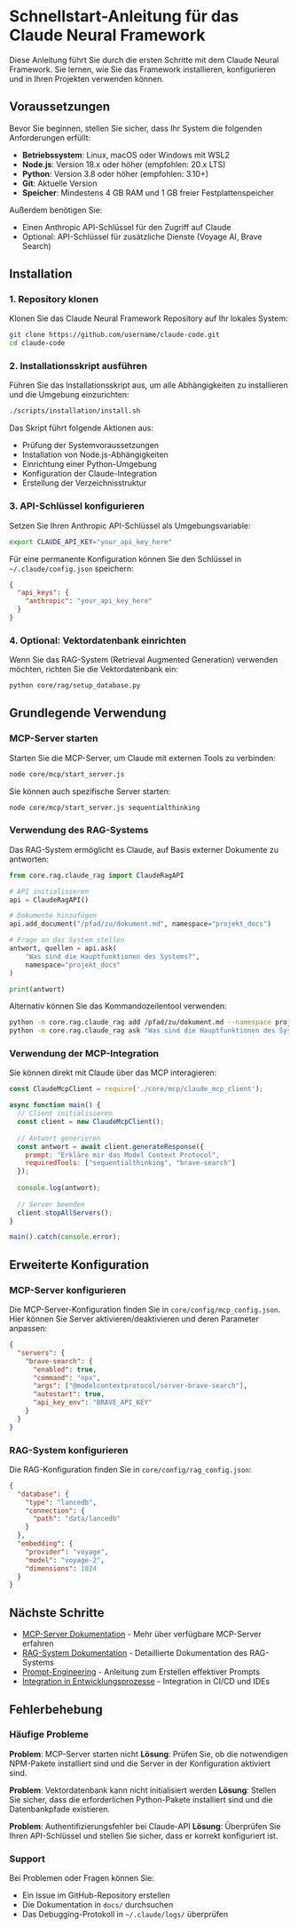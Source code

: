 # Schnellstart-Anleitung für das Claude Neural Framework

Diese Anleitung führt Sie durch die ersten Schritte mit dem Claude Neural Framework. Sie lernen, wie Sie das Framework installieren, konfigurieren und in Ihren Projekten verwenden können.

## Voraussetzungen

Bevor Sie beginnen, stellen Sie sicher, dass Ihr System die folgenden Anforderungen erfüllt:

- **Betriebssystem**: Linux, macOS oder Windows mit WSL2
- **Node.js**: Version 18.x oder höher (empfohlen: 20.x LTS)
- **Python**: Version 3.8 oder höher (empfohlen: 3.10+)
- **Git**: Aktuelle Version
- **Speicher**: Mindestens 4 GB RAM und 1 GB freier Festplattenspeicher

Außerdem benötigen Sie:

- Einen Anthropic API-Schlüssel für den Zugriff auf Claude
- Optional: API-Schlüssel für zusätzliche Dienste (Voyage AI, Brave Search)

## Installation

### 1. Repository klonen

Klonen Sie das Claude Neural Framework Repository auf Ihr lokales System:

```bash
git clone https://github.com/username/claude-code.git
cd claude-code
```

### 2. Installationsskript ausführen

Führen Sie das Installationsskript aus, um alle Abhängigkeiten zu installieren und die Umgebung einzurichten:

```bash
./scripts/installation/install.sh
```

Das Skript führt folgende Aktionen aus:
- Prüfung der Systemvoraussetzungen
- Installation von Node.js-Abhängigkeiten
- Einrichtung einer Python-Umgebung
- Konfiguration der Claude-Integration
- Erstellung der Verzeichnisstruktur

### 3. API-Schlüssel konfigurieren

Setzen Sie Ihren Anthropic API-Schlüssel als Umgebungsvariable:

```bash
export CLAUDE_API_KEY="your_api_key_here"
```

Für eine permanente Konfiguration können Sie den Schlüssel in `~/.claude/config.json` speichern:

```json
{
  "api_keys": {
    "anthropic": "your_api_key_here"
  }
}
```

### 4. Optional: Vektordatenbank einrichten

Wenn Sie das RAG-System (Retrieval Augmented Generation) verwenden möchten, richten Sie die Vektordatenbank ein:

```bash
python core/rag/setup_database.py
```

## Grundlegende Verwendung

### MCP-Server starten

Starten Sie die MCP-Server, um Claude mit externen Tools zu verbinden:

```bash
node core/mcp/start_server.js
```

Sie können auch spezifische Server starten:

```bash
node core/mcp/start_server.js sequentialthinking
```

### Verwendung des RAG-Systems

Das RAG-System ermöglicht es Claude, auf Basis externer Dokumente zu antworten:

```python
from core.rag.claude_rag import ClaudeRagAPI

# API initialisieren
api = ClaudeRagAPI()

# Dokumente hinzufügen
api.add_document("/pfad/zu/dokument.md", namespace="projekt_docs")

# Frage an das System stellen
antwort, quellen = api.ask(
    "Was sind die Hauptfunktionen des Systems?", 
    namespace="projekt_docs"
)

print(antwort)
```

Alternativ können Sie das Kommandozeilentool verwenden:

```bash
python -m core.rag.claude_rag add /pfad/zu/dokument.md --namespace projekt_docs
python -m core.rag.claude_rag ask "Was sind die Hauptfunktionen des Systems?" --namespace projekt_docs
```

### Verwendung der MCP-Integration

Sie können direkt mit Claude über das MCP interagieren:

```javascript
const ClaudeMcpClient = require('./core/mcp/claude_mcp_client');

async function main() {
  // Client initialisieren
  const client = new ClaudeMcpClient();
  
  // Antwort generieren
  const antwort = await client.generateResponse({
    prompt: "Erkläre mir das Model Context Protocol",
    requiredTools: ["sequentialthinking", "brave-search"]
  });
  
  console.log(antwort);
  
  // Server beenden
  client.stopAllServers();
}

main().catch(console.error);
```

## Erweiterte Konfiguration

### MCP-Server konfigurieren

Die MCP-Server-Konfiguration finden Sie in `core/config/mcp_config.json`. Hier können Sie Server aktivieren/deaktivieren und deren Parameter anpassen:

```json
{
  "servers": {
    "brave-search": {
      "enabled": true,
      "command": "npx",
      "args": ["@modelcontextprotocol/server-brave-search"],
      "autostart": true,
      "api_key_env": "BRAVE_API_KEY"
    }
  }
}
```

### RAG-System konfigurieren

Die RAG-Konfiguration finden Sie in `core/config/rag_config.json`:

```json
{
  "database": {
    "type": "lancedb",
    "connection": {
      "path": "data/lancedb"
    }
  },
  "embedding": {
    "provider": "voyage",
    "model": "voyage-2",
    "dimensions": 1024
  }
}
```

## Nächste Schritte

- [MCP-Server Dokumentation](mcp_server_guide.md) - Mehr über verfügbare MCP-Server erfahren
- [RAG-System Dokumentation](rag_system_guide.md) - Detaillierte Dokumentation des RAG-Systems
- [Prompt-Engineering](../prompts/prompt_engineering_guide.md) - Anleitung zum Erstellen effektiver Prompts
- [Integration in Entwicklungsprozesse](development_integration.md) - Integration in CI/CD und IDEs

## Fehlerbehebung

### Häufige Probleme

**Problem**: MCP-Server starten nicht
**Lösung**: Prüfen Sie, ob die notwendigen NPM-Pakete installiert sind und die Server in der Konfiguration aktiviert sind.

**Problem**: Vektordatenbank kann nicht initialisiert werden
**Lösung**: Stellen Sie sicher, dass die erforderlichen Python-Pakete installiert sind und die Datenbankpfade existieren.

**Problem**: Authentifizierungsfehler bei Claude-API
**Lösung**: Überprüfen Sie Ihren API-Schlüssel und stellen Sie sicher, dass er korrekt konfiguriert ist.

### Support

Bei Problemen oder Fragen können Sie:
- Ein Issue im GitHub-Repository erstellen
- Die Dokumentation in `docs/` durchsuchen
- Das Debugging-Protokoll in `~/.claude/logs/` überprüfen
